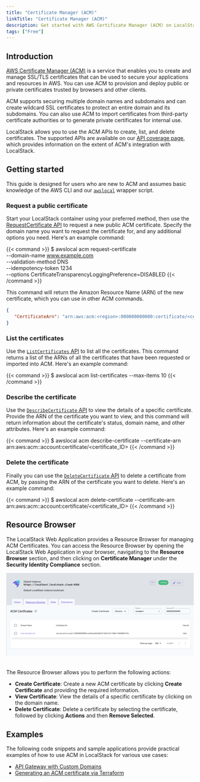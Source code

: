 ```yaml
---
title: "Certificate Manager (ACM)"
linkTitle: "Certificate Manager (ACM)"
description: Get started with AWS Certificate Manager (ACM) on LocalStack
tags: ["Free"]
---
```


## Introduction

[AWS Certificate Manager (ACM)](https://aws.amazon.com/certificate-manager/) is a service that enables you to create and manage SSL/TLS certificates that can be used to secure your applications and resources in AWS.
You can use ACM to provision and deploy public or private certificates trusted by browsers and other clients.

ACM supports securing multiple domain names and subdomains and can create wildcard SSL certificates to protect an entire domain and its subdomains.
You can also use ACM to import certificates from third-party certificate authorities or to generate private certificates for internal use.

LocalStack allows you to use the ACM APIs to create, list, and delete certificates.
The supported APIs are available on our [API coverage page](https://docs.localstack.cloud/references/coverage/coverage_acm/), which provides information on the extent of ACM's integration with LocalStack.

## Getting started

This guide is designed for users who are new to ACM and assumes basic knowledge of the AWS CLI and our [`awslocal`](https://github.com/localstack/awscli-local) wrapper script.

### Request a public certificate

Start your LocalStack container using your preferred method, then use the [RequestCertificate API](https://docs.aws.amazon.com/acm/latest/APIReference/API_RequestCertificate.html) to request a new public ACM certificate.
Specify the domain name you want to request the certificate for, and any additional options you need.
Here's an example command:

{{< command >}}
$ awslocal acm request-certificate \
   --domain-name www.example.com \
   --validation-method DNS \
   --idempotency-token 1234 \
   --options CertificateTransparencyLoggingPreference=DISABLED
{{< /command >}}

This command will return the Amazon Resource Name (ARN) of the new certificate, which you can use in other ACM commands.

```json
{
   "CertificateArn": "arn:aws:acm:<region>:000000000000:certificate/<certificate_ID>"
}
```

### List the certificates

Use the [`ListCertificates` API](https://docs.aws.amazon.com/acm/latest/APIReference/API_ListCertificates.html) to list all the certificates.
This command returns a list of the ARNs of all the certificates that have been requested or imported into ACM.
Here's an example command:

{{< command >}}
$ awslocal acm list-certificates --max-items 10
{{< /command >}}

### Describe the certificate

Use the [`DescribeCertificate` API](https://docs.aws.amazon.com/acm/latest/APIReference/API_DescribeCertificate.html) to view the details of a specific certificate.
Provide the ARN of the certificate you want to view, and this command will return information about the certificate's status, domain name, and other attributes.
Here's an example command:

{{< command >}}
$ awslocal acm describe-certificate --certificate-arn arn:aws:acm:<region>:account:certificate/<certificate_ID>
{{< /command >}}

### Delete the certificate

Finally you can use the [`DeleteCertificate` API](https://docs.aws.amazon.com/acm/latest/APIReference/API_DeleteCertificate.html) to delete a certificate from ACM, by passing the ARN of the certificate you want to delete.
Here's an example command:

{{< command >}}
$ awslocal acm delete-certificate --certificate-arn arn:aws:acm:<region>:account:certificate/<certificate_ID>
{{< /command >}}

## Resource Browser

The LocalStack Web Application provides a Resource Browser for managing ACM Certificates.
You can access the Resource Browser by opening the LocalStack Web Application in your browser, navigating to the **Resource Browser** section, and then clicking on **Certificate Manager** under the **Security Identity Compliance** section.

<img src="acm-resource-browser.png" alt="ACM Resource Browser" title="ACM Resource Browser" width="900" />
<br><br>

The Resource Browser allows you to perform the following actions:

- **Create Certificate**: Create a new ACM certificate by clicking **Create Certificate** and providing the required information.
- **View Certificate**: View the details of a specific certificate by clicking on the domain name.
- **Delete Certificate**: Delete a certificate by selecting the certificate, followed by clicking **Actions** and then **Remove Selected**.

## Examples

The following code snippets and sample applications provide practical examples of how to use ACM in LocalStack for various use cases:

- [API Gateway with Custom Domains](https://github.com/localstack/localstack-pro-samples/tree/master/apigw-custom-domain)
- [Generating an ACM certificate via Terraform](https://github.com/localstack/localstack-terraform-samples/tree/master/acm-route53)
